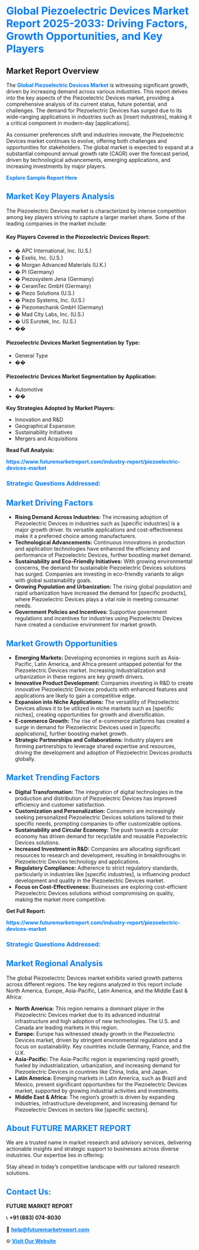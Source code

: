 <h1 style="color: #007BFF;">Global Piezoelectric Devices Market Report 2025-2033: Driving Factors, Growth Opportunities, and Key Players</h1>

<section id="overview">
<h2>Market Report Overview</h2>
<p>The <a href="https://www.futuremarketreport.com/industry-report/piezoelectric-devices-market" style="color: #007BFF; text-decoration: none;"><strong>Global Piezoelectric Devices Market</strong></a> is witnessing significant growth, driven by increasing demand across various industries. This report delves into the key aspects of the Piezoelectric Devices market, providing a comprehensive analysis of its current status, future potential, and challenges. The demand for Piezoelectric Devices has surged due to its wide-ranging applications in industries such as [insert industries], making it a critical component in modern-day [applications].</p>
<p>As consumer preferences shift and industries innovate, the Piezoelectric Devices market continues to evolve, offering both challenges and opportunities for stakeholders. The global market is expected to expand at a substantial compound annual growth rate (CAGR) over the forecast period, driven by technological advancements, emerging applications, and increasing investments by major players.</p>
</section>

<section id="overview">
<p><a href="https://www.futuremarketreport.com/request-sample/reportId=108049" style="color: #007BFF; text-decoration: none;"><strong>Explore Sample Report Here</strong></a></p>
</section>

<section id="key-players">
<h2 style="color: #007BFF;">Market Key Players Analysis</h2>
<p>The Piezoelectric Devices market is characterized by intense competition among key players striving to capture a larger market share. Some of the leading companies in the market include:</p>
<h4>Key Players Covered in the Piezoelectric Devices Report:</h4>
<ul><li>� APC International, Inc. (U.S.)</li><li>� Exelis, Inc. (U.S.)</li><li>� Morgan Advanced Materials (U.K.)</li><li>� PI (Germany)</li><li>� Piezosystem Jena (Germany)</li><li>� CeramTec GmbH (Germany)</li><li>� Piezo Solutions (U.S.)</li><li>� Piezo Systems, Inc. (U.S.)</li><li>� Piezomechanik GmbH (Germany)</li><li>� Mad City Labs, Inc. (U.S.)</li><li>� US Eurotek, Inc. (U.S.)</li><li>��</li></ul>
<h4>Piezoelectric Devices Market Segmentation by Type:</h4>
<ul><li>General Type</li><li>��</li></ul>

<h4>Piezoelectric Devices Market Segmentation by Application:</h4>
<ul><li>Automotive</li><li>��</li></ul>
<p><strong>Key Strategies Adopted by Market Players:</strong></p>
<ul>
<li>Innovation and R&D</li>
<li>Geographical Expansion</li>
<li>Sustainability Initiatives</li>
<li>Mergers and Acquisitions</li>
</ul>
</section>

<section>
<p><strong>Read Full Analysis: </strong></p><a href="https://www.futuremarketreport.com/industry-report/piezoelectric-devices-market" style="color: #007BFF; text-decoration: none;"><strong>https://www.futuremarketreport.com/industry-report/piezoelectric-devices-market</strong></a>
<h3 style="color: #007BFF;">Strategic Questions Addressed:</h3>
</section>

<section id="driving-factors">
<h2 style="color: #007BFF;">Market Driving Factors</h2>
<ul>
<li><strong>Rising Demand Across Industries:</strong> The increasing adoption of Piezoelectric Devices in industries such as [specific industries] is a major growth driver. Its versatile applications and cost-effectiveness make it a preferred choice among manufacturers.</li>
<li><strong>Technological Advancements:</strong> Continuous innovations in production and application technologies have enhanced the efficiency and performance of Piezoelectric Devices, further boosting market demand.</li>
<li><strong>Sustainability and Eco-Friendly Initiatives:</strong> With growing environmental concerns, the demand for sustainable Piezoelectric Devices solutions has surged. Companies are investing in eco-friendly variants to align with global sustainability goals.</li>
<li><strong>Growing Population and Urbanization:</strong> The rising global population and rapid urbanization have increased the demand for [specific products], where Piezoelectric Devices plays a vital role in meeting consumer needs.</li>
<li><strong>Government Policies and Incentives:</strong> Supportive government regulations and incentives for industries using Piezoelectric Devices have created a conducive environment for market growth.</li>
</ul>
</section>

<section id="growth-opportunities">
<h2 style="color: #007BFF;">Market Growth Opportunities</h2>
<ul>
<li><strong>Emerging Markets:</strong> Developing economies in regions such as Asia-Pacific, Latin America, and Africa present untapped potential for the Piezoelectric Devices market. Increasing industrialization and urbanization in these regions are key growth drivers.</li>
<li><strong>Innovative Product Development:</strong> Companies investing in R&D to create innovative Piezoelectric Devices products with enhanced features and applications are likely to gain a competitive edge.</li>
<li><strong>Expansion into Niche Applications:</strong> The versatility of Piezoelectric Devices allows it to be utilized in niche markets such as [specific niches], creating opportunities for growth and diversification.</li>
<li><strong>E-commerce Growth:</strong> The rise of e-commerce platforms has created a surge in demand for Piezoelectric Devices used in [specific applications], further boosting market growth.</li>
<li><strong>Strategic Partnerships and Collaborations:</strong> Industry players are forming partnerships to leverage shared expertise and resources, driving the development and adoption of Piezoelectric Devices products globally.</li>
</ul>
</section>

<section id="trending-factors">
<h2 style="color: #007BFF;">Market Trending Factors</h2>
<ul>
<li><strong>Digital Transformation:</strong> The integration of digital technologies in the production and distribution of Piezoelectric Devices has improved efficiency and customer satisfaction.</li>
<li><strong>Customization and Personalization:</strong> Consumers are increasingly seeking personalized Piezoelectric Devices solutions tailored to their specific needs, prompting companies to offer customizable options.</li>
<li><strong>Sustainability and Circular Economy:</strong> The push towards a circular economy has driven demand for recyclable and reusable Piezoelectric Devices solutions.</li>
<li><strong>Increased Investment in R&D:</strong> Companies are allocating significant resources to research and development, resulting in breakthroughs in Piezoelectric Devices technology and applications.</li>
<li><strong>Regulatory Compliance:</strong> Adherence to strict regulatory standards, particularly in industries like [specific industries], is influencing product development and quality in the Piezoelectric Devices market.</li>
<li><strong>Focus on Cost-Effectiveness:</strong> Businesses are exploring cost-efficient Piezoelectric Devices solutions without compromising on quality, making the market more competitive.</li>
</ul>
</section>

<section>
<p><strong>Get Full Report: </strong></p><a href="https://www.futuremarketreport.com/industry-report/piezoelectric-devices-market" style="color: #007BFF; text-decoration: none;"><strong>https://www.futuremarketreport.com/industry-report/piezoelectric-devices-market</strong></a>
<h3 style="color: #007BFF;">Strategic Questions Addressed:</h3>
</section>


<section id="regional-analysis">
<h2 style="color: #007BFF;">Market Regional Analysis</h2>
<p>The global Piezoelectric Devices market exhibits varied growth patterns across different regions. The key regions analyzed in this report include North America, Europe, Asia-Pacific, Latin America, and the Middle East & Africa:</p>
<ul>
<li><strong>North America:</strong> This region remains a dominant player in the Piezoelectric Devices market due to its advanced industrial infrastructure and high adoption of new technologies. The U.S. and Canada are leading markets in this region.</li>
<li><strong>Europe:</strong> Europe has witnessed steady growth in the Piezoelectric Devices market, driven by stringent environmental regulations and a focus on sustainability. Key countries include Germany, France, and the U.K.</li>
<li><strong>Asia-Pacific:</strong> The Asia-Pacific region is experiencing rapid growth, fueled by industrialization, urbanization, and increasing demand for Piezoelectric Devices in countries like China, India, and Japan.</li>
<li><strong>Latin America:</strong> Emerging markets in Latin America, such as Brazil and Mexico, present significant opportunities for the Piezoelectric Devices market, supported by growing industrial activities and investments.</li>
<li><strong>Middle East & Africa:</strong> The region’s growth is driven by expanding industries, infrastructure development, and increasing demand for Piezoelectric Devices in sectors like [specific sectors].</li>
</ul>
</section>

<footer>
<h2 style="color: #007BFF;">About FUTURE MARKET REPORT</h2>
<p>We are a trusted name in market research and advisory services, delivering actionable insights and strategic support to businesses across diverse industries. Our expertise lies in offering:</p>

<p>Stay ahead in today’s competitive landscape with our tailored research solutions.</p>

<h2 style="color: #007BFF;">Contact Us:</h2>
<p><strong>FUTURE MARKET REPORT</strong></p>
<p>📞 <strong>+91 (883) 074-8030</strong></p>
<p>📧 <strong><a href="mailto:help@futuremarketreport.com" style="color: #007BFF;">help@futuremarketreport.com</a></strong></p>
<p>🌐 <strong><a href="https://www.futuremarketreport.com/" style="color: #007BFF;">Visit Our Website</a></strong></p>
</footer>